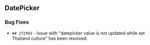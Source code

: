 ##  DatePicker

###    Bug Fixes

- `## 272993` - Issue with "datepicker value is not updated while set Thailand culture" has been resolved. 
